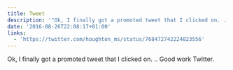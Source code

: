 ```yaml
---
title: Tweet
description: '"Ok, I finally got a promoted tweet that I clicked on. .. Good work Twitter. "'
date: '2016-08-26T22:08:17+01:00'
links:
  - 'https://twitter.com/houghton_ms/status/768472742224023556'
---
```

Ok, I finally got a promoted tweet that I clicked on. .. Good work Twitter. 
